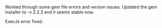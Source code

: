 Worked through some gem file errors and version issues.
Updated the gem installer to -v 2.2.3 and it seems
	stable now.

ExecJs error fixed.